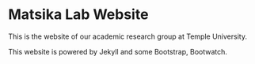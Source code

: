 # Matsika Lab Website

This is the website of our academic research group at Temple University.

This website is powered by Jekyll and some Bootstrap, Bootwatch.
